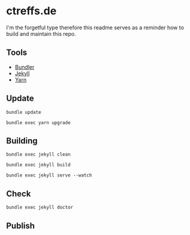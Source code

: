 # ctreffs.de

I'm the forgetful type therefore this readme serves as a reminder how to build and maintain this repo.

## Tools

- [Bundler](https://bundler.io/v1.16)
- [Jekyll](https://jekyllrb.com/docs/usage/)
- [Yarn](https://yarnpkg.com/en/docs/usage)

## Update

`bundle update`

`bundle exec yarn upgrade`


## Building

`bundle exec jekyll clean`

`bundle exec jekyll build`

`bundle exec jekyll serve --watch`

## Check

`bundle exec jekyll doctor`

## Publish


